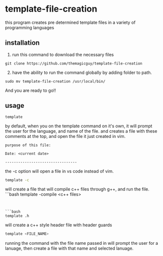 # template-file-creation
this program creates pre determined template files in a variety of programming languages

## installation

1. run this command to download the necessary files
```
git clone https://github.com/themagicguy/template-file-creation
```

2. have the ability to run the command globally by adding folder to path. 

```
sudo mv template-file-creation /usr/local/bin/
```

And you are ready to go!!

## usage
```
template
```
by default, when you on the template command on it's own, it will prompt the user for the language, and name of the file. and creates a file with these comments at the top, and open the file it just created in vim. 
```text
purpose of this file:

Date: <current date>

---------------------------------
```
the -c option will open a file in vs code instead of vim. 

```bash
template -c
```

will create a file that will compile c++ files through g++, and run the file.
​```bash
template -compile <c++ files>
```


```bash
template .h
```
will create a c++ style header file with header guards 

```bash
template <FILE_NAME>
```
running the command with the file name passed in will prompt the user for a lanuage, then create a file with that name and selected lanuage. 
